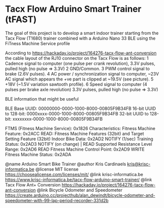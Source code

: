 # Tacx Flow Arduino Smart Trainer (tFAST)

The goal of this project is to develop a smart indoor trainer starting from the Tacx Flow (T1680) trainer combined with a Arduino Nano 33 BLE using the FiTness Machine Service profile


According to https://hackaday.io/project/164276-tacx-flow-ant-conversion the cable layout of the RJ10 connector on the Tacx Flow is as follows:
1 Cadence signal to computer (one pulse per crank revolution), 3.3V pulses, pulled high (no pulse => 3.3V)
2 GND/Common.
3 PWM control signal to brake (2.6V pulses).
4 AC power / synchronization signal to computer, ~23V AC signal which appears the +ve part is clipped at ~19.5V (see picture).
5 +18V (~1.5V variation sawtooth profile).
6 Speed signal to computer (4 pulses per brake axle revolution) 3.3V pulses, pulled high (no pulse => 3.3V)

BLE information that might be useful

BLE Base UUID: 00000000-0000-1000-8000-00805F9B34FB
16-bit UUID to 128-bit: 0000xxxx-0000-1000-8000-00805F9B34FB
32-bit UUID to 128-bit: xxxxxxxx-0000-1000-8000-00805F9B34FB

FTMS (Fitness Machine Service): 0x1826
  Characteristics:
	Fitness Machine Feature: 0x2ACC
	  READ: Fitness Machine Features (32bit) and Target Setting Feature (32bit)
	Indoor Bike Data: 0x2AD2
	  NOTIFY (1/sec)
	Training Status: 0x2AD3
	  NOTIFY (on change) | READ
	Supported Resistance Level Range: 0x2AD6
	  READ
	Fitness Machine Control Point: 0x2AD9
	  WRITE
	Fitness Machine Status: 0x2ADA
	
@name   Arduino Smart Bike Trainer
@author Kris Cardinaels <kris@krisc-informatica.be>
@license MIT license <https://choosealicense.com/licenses/mit/>
@link krisc-informatica.be <https://www.krisc-informatica.be/tacx-flow-arduino-smart-trainer/>
@link Tacx Flow Ant+ Conversion <https://hackaday.io/project/164276-tacx-flow-ant-conversion>
@link Bicycle Odometer and Speedometer <https://create.arduino.cc/projecthub/alan_dewindt/bicycle-odometer-and-speedometer-with-99-lap-period-recorder-331d2b>
